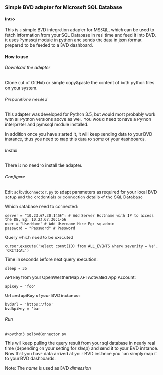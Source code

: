 ### Simple BVD adapter for Microsoft SQL Database
#### Intro
This is a simple BVD integration adapter for MSSQL, which can be used to fetch information from your SQL Database in real time and feed it into BVD.
It uses Pymssql module in python and sends the data in json format prepared to be feeded to a BVD dashboard.
#### How to use
###### Download the adapter
Clone out of GitHub or simple copy&paste the content of both python files on your system.
###### Preparations needed
This adapter was developed for Python 3.5, but would most probably work with all Python versions above as well.
You would need to have a Python interpreter and pymssql module installed.

In addition once you have started it, it will keep sending data to your BVD instance, thus you need to map this data to some of your dashboards.
###### Install
There is no need to install the adapter.
###### Configure
Edit `sqlbvdConnector.py` to adapt parameters as required for your local BVD setup and the credentials or connection details of the SQL Database:

Which database need to connected:
```
server = "10.23.67.30:1456"; # Add Server Hostname with IP to access the DB, Eg: 10.23.67.30:1456
user = "UserName" # Add Username Here Eg: sqladmin
password = "Password" # Password
```
Query which need to be executed
```
cursor.execute('select count(ID) from ALL_EVENTS where severity = %s', 'CRITICAL')
```
Time in seconds before next query execution:
```
sleep = 35
```
API key from your OpenWeatherMap API Activated App Account:
```
apiKey = 'foo'
```
Url and apiKey of your BVD instance:
```
bvdUrl = 'https://foo'
bvdApiKey = 'bar'
```

###### Run
```
#>python3 sqlbvdConnector.py
```
This will keep pulling the query result from your sql database in nearly real time (depending on your setting for *sleep*) and send it to your BVD instance.
Now that you have data arrived at your BVD instance you can simply map it to your BVD dashboards.

Note: The *name* is used as BVD *dimension*

